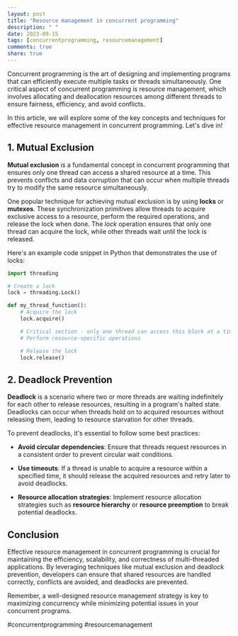 ```yaml
---
layout: post
title: "Resource management in concurrent programming"
description: " "
date: 2023-09-15
tags: [concurrentprogramming, resourcemanagement]
comments: true
share: true
---
```


Concurrent programming is the art of designing and implementing programs that can efficiently execute multiple tasks or threads simultaneously. One critical aspect of concurrent programming is resource management, which involves allocating and deallocation resources among different threads to ensure fairness, efficiency, and avoid conflicts.

In this article, we will explore some of the key concepts and techniques for effective resource management in concurrent programming. Let's dive in!

## 1. Mutual Exclusion

**Mutual exclusion** is a fundamental concept in concurrent programming that ensures only one thread can access a shared resource at a time. This prevents conflicts and data corruption that can occur when multiple threads try to modify the same resource simultaneously.

One popular technique for achieving mutual exclusion is by using **locks** or **mutexes**. These synchronization primitives allow threads to acquire exclusive access to a resource, perform the required operations, and release the lock when done. The *lock* operation ensures that only one thread can acquire the lock, while other threads wait until the lock is released.

Here's an example code snippet in Python that demonstrates the use of locks:

```python
import threading

# Create a lock
lock = threading.Lock()

def my_thread_function():
    # Acquire the lock
    lock.acquire()

    # Critical section - only one thread can access this block at a time
    # Perform resource-specific operations

    # Release the lock
    lock.release()
```

## 2. Deadlock Prevention

**Deadlock** is a scenario where two or more threads are waiting indefinitely for each other to release resources, resulting in a program's halted state. Deadlocks can occur when threads hold on to acquired resources without releasing them, leading to resource starvation for other threads.

To prevent deadlocks, it's essential to follow some best practices:

  - **Avoid circular dependencies**: Ensure that threads request resources in a consistent order to prevent circular wait conditions.

  - **Use timeouts**: If a thread is unable to acquire a resource within a specified time, it should release the acquired resources and retry later to avoid deadlocks.

  - **Resource allocation strategies**: Implement resource allocation strategies such as **resource hierarchy** or **resource preemption** to break potential deadlocks.

## Conclusion

Effective resource management in concurrent programming is crucial for maintaining the efficiency, scalability, and correctness of multi-threaded applications. By leveraging techniques like mutual exclusion and deadlock prevention, developers can ensure that shared resources are handled correctly, conflicts are avoided, and deadlocks are prevented.

Remember, a well-designed resource management strategy is key to maximizing concurrency while minimizing potential issues in your concurrent programs.

#concurrentprogramming #resourcemanagement